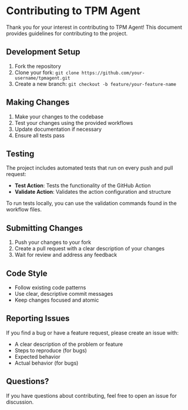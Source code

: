 # Contributing to TPM Agent

Thank you for your interest in contributing to TPM Agent! This document provides guidelines for contributing to the project.

## Development Setup

1. Fork the repository
2. Clone your fork: `git clone https://github.com/your-username/tpmagent.git`
3. Create a new branch: `git checkout -b feature/your-feature-name`

## Making Changes

1. Make your changes to the codebase
2. Test your changes using the provided workflows
3. Update documentation if necessary
4. Ensure all tests pass

## Testing

The project includes automated tests that run on every push and pull request:

- **Test Action**: Tests the functionality of the GitHub Action
- **Validate Action**: Validates the action configuration and structure

To run tests locally, you can use the validation commands found in the workflow files.

## Submitting Changes

1. Push your changes to your fork
2. Create a pull request with a clear description of your changes
3. Wait for review and address any feedback

## Code Style

- Follow existing code patterns
- Use clear, descriptive commit messages
- Keep changes focused and atomic

## Reporting Issues

If you find a bug or have a feature request, please create an issue with:

- A clear description of the problem or feature
- Steps to reproduce (for bugs)
- Expected behavior
- Actual behavior (for bugs)

## Questions?

If you have questions about contributing, feel free to open an issue for discussion.